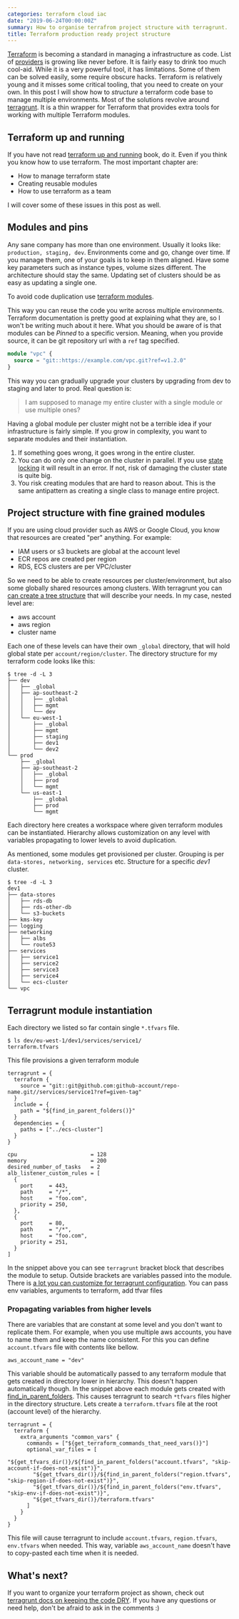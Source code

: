 ```yaml
---
categories: terraform cloud iac
date: "2019-06-24T00:00:00Z"
summary: How to organise terrafrom project structure with terragrunt.
title: Terraform production ready project structure
---
```


[Terraform](https://www.terraform.io/intro/index.html) is becoming a standard in managing a infrastructure as code.
List of [providers](https://www.terraform.io/docs/providers/index.html) is growing like never before.
It is fairly easy to drink too much cool-aid.
While it is a very powerful tool, it has limitations.
Some of them can be solved easily, some require obscure hacks.
Terraform is relatively young and it misses some critical tooling, that you need to create on your own.
In this post I will show how to *structure* a terraform code base to manage multiple environments.
Most of the solutions revolve around [terragrunt](https://github.com/gruntwork-io/terragrunt).
It is a thin wrapper for Terraform that provides extra tools for working with multiple Terraform modules.


## Terraform up and running
If you have not read [terraform up and running](https://www.terraformupandrunning.com/) book, do it.
Even if you think you know how to use terraform.
The most important chapter are:
* How to manage terraform state
* Creating reusable modules
* How to use terraform as a team

I will cover some of these issues in this post as well.

## Modules and pins
Any sane company has more than one environment.
Usually it looks like: `production, staging, dev`.
Environments come and go, change over time.
If you manage them, one of your goals is to keep in them aligned.
Have some key parameters such as instance types, volume sizes different.
The architecture should stay the same.
Updating set of clusters should be as easy as updating a single one.

To avoid code duplication use [terraform modules](https://www.terraform.io/docs/configuration/modules.html).

This way you can reuse the code you write across multiple environments.
Terraform documentation is pretty good at explaining what they are, so I won't be writing much about it here.
What you should be aware of is that modules can be *Pinned* to a specific version.
Meaning, when you provide source, it can be git repository url with a `ref` tag specified.
```terraform
module "vpc" {
  source = "git::https://example.com/vpc.git?ref=v1.2.0"
}
```
This way you can gradually upgrade your clusters by upgrading from dev to staging and later to prod.
Real question is:

> I am supposed to manage my entire cluster with a single module or use multiple ones?

Having a global module per cluster might not be a terrible idea if your infrastructure is fairly simple.
If you grow in complexity, you want to separate modules and their instantiation.

1. If something goes wrong, it goes wrong in the entire cluster.
2. You can do only one change on the cluster in parallel. If you use [state locking](https://www.terraform.io/docs/state/locking.html) it will result in an error. If not, risk of damaging the cluster state is quite big.
2. You risk creating modules that are hard to reason about. This is the same antipattern as creating a single class to manage entire project.

## Project structure with fine grained modules
If you are using cloud provider such as AWS or Google Cloud, you know that resources are created "per" anything.
For example:
* IAM users or s3 buckets are global at the account level
* ECR repos are created per region
* RDS, ECS clusters are per VPC/cluster

So we need to be able to create resources per cluster/environment, but also some globally shared resources among clusters.
With terragrunt you can [can create a tree structure](https://github.com/gruntwork-io/terragrunt#motivation) that will describe your needs.
In my case, nested level are:
* aws account
* aws region
* cluster name

Each one of these levels can have their own `_global` directory, that will hold global state per `account/region/cluster`.
The directory structure for my terraform code looks like this:

```
$ tree -d -L 3
├── dev
│   ├── _global
│   ├── ap-southeast-2
│   │   ├── _global
│   │   ├── mgmt
│   │   └── dev
│   └── eu-west-1
│       ├── _global
│       ├── mgmt
│       ├── staging
│       ├── dev1
│       └── dev2
└── prod
    ├── _global
    ├── ap-southeast-2
    │   ├── _global
    │   ├── prod
    │   └── mgmt
    └── us-east-1
        ├── _global
        ├── prod
        └── mgmt
```
Each directory here creates a workspace where given terraform modules can be instantiated.
Hierarchy allows customization on any level with variables propagating to lower levels to avoid duplication.

As mentioned, some modules get provisioned per cluster. Grouping is per `data-stores, networking, services` etc.
Structure for a specific _dev1_ cluster.
```
$ tree -d -L 3
dev1
├── data-stores
│   ├── rds-db
│   ├── rds-other-db
│   └── s3-buckets
├── kms-key
├── logging
├── networking
│   ├── albs
│   └── route53
├── services
│   ├── service1
│   ├── service2
│   ├── service3
│   ├── service4
│   └── ecs-cluster
└── vpc
```

## Terragrunt module instantiation
Each directory we listed so far contain single `*.tfvars` file.
```
$ ls dev/eu-west-1/dev1/services/service1/
terraform.tfvars
```
This file provisions a given terraform module
```
terragrunt = {
  terraform {
    source = "git::git@github.com:github-account/repo-name.git//services/service1?ref=given-tag"
  }
  include = {
    path = "${find_in_parent_folders()}"
  }
  dependencies = {
    paths = ["../ecs-cluster"]
  }
}

cpu                       = 128
memory                    = 200
desired_number_of_tasks   = 2
alb_listener_custom_rules = [
  {
    port     = 443,
    path     = "/*",
    host     = "foo.com",
    priority = 250,
  },
  {
    port     = 80,
    path     = "/*",
    host     = "foo.com",
    priority = 251,
  }
]

```
In the snippet above you can see `terragrunt` bracket block that describes the module to setup.
Outside brackets are variables passed into the module.
There is [a lot you can customize for terragrunt configuration](https://github.com/gruntwork-io/terragrunt#motivation-2).
You can pass env variables, arguments to terraform, add tfvar files

### Propagating variables from higher levels
There are variables that are constant at some level and you don't want to replicate them.
For example, when you use multiple aws accounts, you have to name them and keep the name consistent.
For this you can define `account.tfvars` file with contents like bellow.

```
aws_account_name = "dev"
```
This variable should be automatically passed to any terraform module that gets created in directory lower in hierarchy.
This doesn't happen automatically though.
In the snippet above each module gets created with [find_in_parent_folders](https://github.com/gruntwork-io/terragrunt#find_in_parent_folders).
This causes terragrunt to search `*tfvars` files higher in the directory structure.
Lets create a `terraform.tfvars` file at the root (account level) of the hierarchy.
```
terragrunt = {
  terraform {
    extra_arguments "common_vars" {
      commands = ["${get_terraform_commands_that_need_vars()}"]
      optional_var_files = [
        "${get_tfvars_dir()}/${find_in_parent_folders("account.tfvars", "skip-account-if-does-not-exist")}",
        "${get_tfvars_dir()}/${find_in_parent_folders("region.tfvars", "skip-region-if-does-not-exist")}",
        "${get_tfvars_dir()}/${find_in_parent_folders("env.tfvars", "skip-env-if-does-not-exist")}",
        "${get_tfvars_dir()}/terraform.tfvars"
      ]
    }
  }
}
```
This file will cause terragrunt to include `account.tfvars`, `region.tfvars`, `env.tfvars` when needed.
This way, variable `aws_account_name` doesn't have to copy-pasted each time when it is needed.

## What's next?
If you want to organize your terraform project as shown, check out [terragrunt docs on keeping the code DRY](https://github.com/gruntwork-io/terragrunt#keep-your-terraform-code-dry).
If you have any questions or need help, don't be afraid to ask in the comments :)
